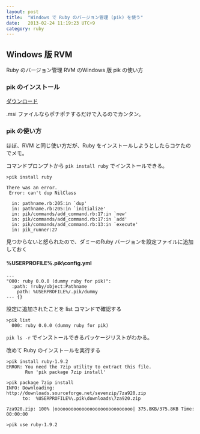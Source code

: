```yaml
---
layout: post
title:  "Windows で Ruby のバージョン管理 (pik) を使う"
date:   2013-02-24 11:19:23 UTC+9
category: ruby
---
```


## Windows 版 RVM

Ruby のバージョン管理 RVM のWindows 版 pik の使い方

### pik のインストール

[ダウンロード](https://github.com/vertiginous/pik/downloads)

.msi ファイルならポチポチするだけで入るのでカンタン。

### pik の使い方

ほぼ、RVM と同じ使い方だが、Ruby をインストールしようとしたらコケたのでメモ。

コマンドプロンプトから `pik install ruby` でインストールできる。

~~~
>pik install ruby

There was an error.
 Error: can't dup NilClass

  in: pathname.rb:205:in `dup'
  in: pathname.rb:205:in `initialize'
  in: pik/commands/add_command.rb:17:in `new'
  in: pik/commands/add_command.rb:17:in `add'
  in: pik/commands/add_command.rb:13:in `execute'
  in: pik_runner:27
~~~

見つからないと怒られたので、ダミーのRuby バージョンを設定ファイルに追加しておく

#### %USERPROFILE%.pik\config.yml

~~~
---
"000: ruby 0.0.0 (dummy ruby for pik)":
  :path: !ruby/object:Pathname
    path: %USERPROFILE%/.pik/dummy
--- {}

~~~
設定に追加されたことを list コマンドで確認する

~~~
>pik list
  000: ruby 0.0.0 (dummy ruby for pik)
~~~

`pik ls -r` でインストールできるパッケージリストがわかる。

改めて Ruby のインストールを実行する

~~~
>pik install ruby-1.9.2
ERROR: You need the 7zip utility to extract this file.
       Run 'pik package 7zip install'

>pik package 7zip install
INFO: Downloading:  http://downloads.sourceforge.net/sevenzip/7za920.zip
      to:  %USERPROFILE%\.pik\downloads\7za920.zip

7za920.zip: 100% |ooooooooooooooooooooooooooooo| 375.8KB/375.8KB Time: 00:00:00

>pik use ruby-1.9.2
~~~

